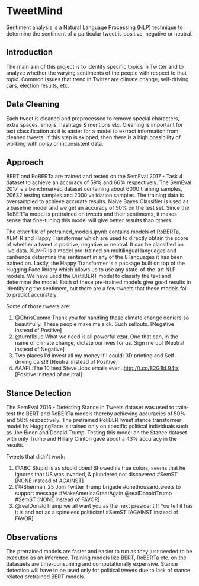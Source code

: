 # TweetMind

Sentiment analysis is a Natural Language Processing (NLP) technique to determine the sentiment of a particular tweet is positive, negative or neutral. 

## Introduction
The main aim of this project is to identify specific topics in Twitter and to analyze whether the varying sentiments of the people with respect to that topic. Common issues that trend in Twitter are climate change, self-driving cars, election results, etc. 

## Data Cleaning
Each tweet is cleaned and preprocessed to remove special characters, extra spaces, emojis, hashtags & mentions etc. Cleaning is important for text classification as it is easier for a model to extract information from cleaned tweets. If this step is skipped, then there is a high possibility of working with noisy or inconsistent data. 

## Approach
BERT and RoBERTa are trained and tested on the SemEval 2017 - Task 4 dataset to achieve an accuracy of 59% and 66% respectively. The SemEval 2017 is a benchmarked dataset containing about 6000 training samples, 20632 testing samples and 2000 validation samples. The training data is oversampled to achieve accurate results. Naive Bayes Classifier is used as a baseline model and we get an accuracy of 50% on the test set. Since the RoBERTa model is pretrained on tweets and their sentiments, it makes sense that fine-tuning this model will give better results than others. 

The other file of pretrained_models.ipynb contains models of RoBERTa, XLM-R and Happy Transformer which are used to directly obtain the score of whether a tweet is positive, negative or neutral. It can be classified on live data. XLM-R is a model pre-trained on multilingual languages and canhence determine the sentiment in any of the 8 languages it has been trained on. Lastly, the Happy Transformer is a package built on top of the Hugging Face library which allows us to use any state-of-the-art NLP models. We have used the DistilBERT model to classify the text and determine the model. Each of these pre-trained models give good results in identifying the sentiment, but there are a few tweets that these models fail to predict accurately. 

Some of those tweets are:
1. @ChrisCuomo Thank you for handling these climate change deniers so beautifully. These people make me sick. Such sellouts. [Negative instead of Positive]
2. @turnflblue What we need is all powerful czar. One that can, in the name of climate change, dictate our lives for us. Sign me up! [Neutral instead of Negative]
3. Two places I'd invest all my money if I could: 3D printing and Self-driving cars!!! [Neutral instead of Positive]
4. #AAPL:The 10 best Steve Jobs emails ever...http://t.co/82G1kL94tx [Positive instead of neutral]

## Stance Detection
The SemEval 2016 - Detecting Stance in Tweets dataset was used to train-test the BERT and RoBERTa models thereby achieving accuracies of 50% and 56% respectively. The pretrained PoliBERTweet stance transformer model by HuggingFace is trained only on specific political individuals such as Joe Biden and Donald Trump. Testing this model on the Stance dataset with only Trump and Hillary Clinton gave about a 43% accuracy in the results.

Tweets that didn't work:
1. @ABC Stupid is as stupid does! Showedhis true colors; seems that he ignores that US was invaded, & plundered,not discovered #SemST [NONE instead of AGAINST]
2. @RSherman_25 Join Twitter Trump brigade #onethousandtweets to support message #MakeAmericaGreatAgain @realDonaldTrump #SemST [NONE instead of FAVOR]
3. @realDonaldTrump we all want you as the next president !! You tell it has it is and not as a spineless politician! #SemST [AGAINST instead of FAVOR]

## Observations
The pretrained models are faster and easier to run as they just needed to be executed as an inference. Training models like BERT, RoBERTa etc. on the datasaets are time-consuming and computationally expensive. Stance detection will have to be used only for political tweets due to lack of stance related pretrained BERT models. 